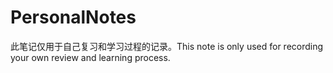 # PersonalNotes
此笔记仅用于自己复习和学习过程的记录。This note is only used for recording your own review and learning process.
